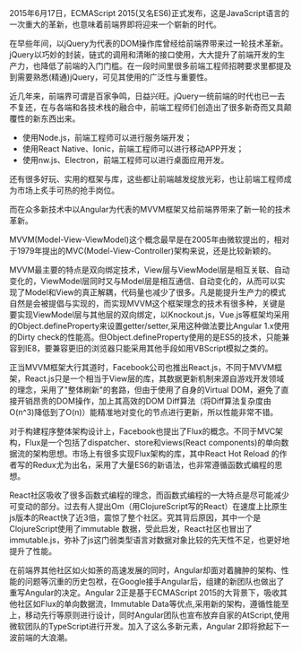 
2015年6月17日，ECMAScript 2015(又名ES6)正式发布，这是JavaScript语言的一次重大的革新，也意味着前端界即将迎来一个崭新的时代。

在早些年间，以jQuery为代表的DOM操作库曾经给前端界带来过一轮技术革新。jQuery以巧妙的封装，链式的调用和清晰的接口使用，大大提升了前端开发的生产力，也降低了前端的入门门槛。在一段时间里很多前端工程师招聘要求里都提及到需要熟悉(精通)jQuery，可见其使用的广泛性与重要性。

近几年来，前端界可谓是百家争鸣，日益兴旺。jQuery一统前端的时代也已一去不复还，在与各端和各技术栈的融合中，前端工程师们创造出了很多新奇而又具颠覆性的新东西出来。
 - 使用Node.js，前端工程师可以进行服务端开发；
 - 使用React Native、Ionic，前端工程师可以进行移动APP开发；
 - 使用nw.js、Electron，前端工程师可以进行桌面应用开发。
 
还有很多好玩、实用的框架与库，这些都让前端越发绽放光彩，也让前端工程师成为市场上炙手可热的抢手岗位。

而在众多新技术中以Angular为代表的MVVM框架又给前端界带来了新一轮的技术革新。

MVVM(Model-View-ViewModel)这个概念最早是在2005年由微软提出的，相对于1979年提出的MVC(Model-View-Controller)架构来说，还是比较新颖的。

MVVM最主要的特点是双向绑定技术，View层与ViewModel层是相互关联、自动变化的，ViewModel层同时又与Model层是相互通信、自动变化的，从而可以实现了Model和View的真正解耦，代码量也减少了很多。凡是能提升生产力的模式自然是会被提倡与实现的，而实现MVVM这个框架理念的技术有很多种，关键是要实现ViewModel层与其他层的双向绑定，以Knockout.js，Vue.js等框架均采用的Object.defineProperty来设置getter/setter,采用这种做法要比Angular 1.x使用的Dirty check的性能高。但Object.defineProperty使用的是ES5的技术，只能兼容到IE8，要兼容更旧的浏览器只能采用其他手段如用VBScript模拟之类的。

正当MVVM框架大行其道时，Facebook公司也推出React.js，不同于MVVM框架，React.js只是一个相当于View层的库，其数据更新机制来源自游戏开发领域的理念，采用了"整体刷新"的套路，但由于使用了自身的Virtual DOM，避免了直接开销昂贵的DOM操作，加上其高效的DOM Diff算法（将Diff算法复杂度由O(n^3)降低到了O(n)）能精准地对变化的节点进行更新，所以性能非常不错。

对于构建程序整体架构设计上，Facebook也提出了Flux的概念。不同于MVC架构，Flux是一个包括了dispatcher、store和views(React components)的单向数据流的架构思想。市场上有很多实现Flux架构的库，其中React Hot Reload 的作者写的Redux尤为出名，采用了大量ES6的新语法，也非常遵循函数式编程的思想。

React社区吸收了很多函数式编程的理念，而函数式编程的一大特点是尽可能减少可变动的部分。过去有人提出Om（用ClojureScript写的React）在速度上比原生js版本的React快了近3倍，震惊了整个社区。究其背后原因，其中一个是ClojureScript使用了immutable 数据，受此启发，React社区也冒出了immutable.js，弥补了js这门弱类型语言对数据对象比较的先天性不足，也更好地提升了性能。

在前端界其他社区如火如荼的高速发展的同时，Angular却面对着臃肿的架构、性能的问题等沉重的历史包袱，在Google接手Angular后，组建的新团队也做出了重写Angular的决定。Angular 2正是基于ECMAScript 2015的大背景下，吸收其他社区如Flux的单向数据流，Immutable Data等优点,采用新的架构，遵循性能至上，移动先行等原则进行设计，同时Angular团队也宣布放弃自家的AtScript,使用微软团队的TypeScript进行开发。加入了这么多新元素，Angular 2即将掀起下一波前端的大浪潮。
